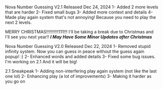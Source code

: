 Nova Number Guessing V2.1
Released Dec 24, 2024 
1- Added 2 more levels that are harder
2- Fixed small bugs
3- Added more context and details
4- Made play again system that's not annoying! Because you need to play the next 2 levels.

MERRY CHRISTMAS!!!!!!!!!!111!!!
I'll be taking a break due to Christmas and I'll see you next year!! _**I May Have Some Minor Updates after Christmas**_

Nova Number Guessing V2.0
Released Dec 22, 2024
1- Removed stupid infinity system. Now you can guess in peace without the guess again popup! :)
2- Enhanced words and added details
3- Fixed some bug issues. I'm working on 2.1 And it will be big!

2.1 Sneakpeak
1- Adding non-interfering play again system (not like the last one lol)
2- Enhancing play (a lot of improvements)
3- Making it harder as you go on
